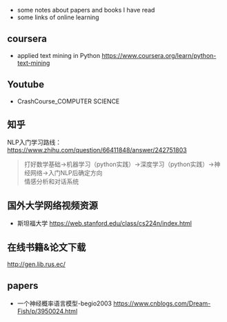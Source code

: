 + some notes about papers and books I have read
+ some links of online learning 
## coursera
* applied text mining in Python 
https://www.coursera.org/learn/python-text-mining
## Youtube
* CrashCourse_COMPUTER SCIENCE
##  知乎
NLP入门学习路线：https://www.zhihu.com/question/66411848/answer/242751803
> 打好数学基础→机器学习（python实践）→深度学习（python实践）→神经网络→入门NLP后确定方向<br>
  情感分析和对话系统
## 国外大学网络视频资源
* 斯坦福大学  https://web.stanford.edu/class/cs224n/index.html
## 在线书籍&论文下载
http://gen.lib.rus.ec/

## papers
+ 一个神经概率语言模型-begio2003  https://www.cnblogs.com/Dream-Fish/p/3950024.html


